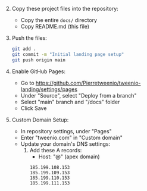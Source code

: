 2. Copy these project files into the repository:
   - Copy the entire `docs/` directory
   - Copy README.md (this file)

3. Push the files:
   ```bash
   git add .
   git commit -m "Initial landing page setup"
   git push origin main
   ```

4. Enable GitHub Pages:
   - Go to https://github.com/Pierretweenio/tweenio-landing/settings/pages
   - Under "Source", select "Deploy from a branch"
   - Select "main" branch and "/docs" folder
   - Click Save

5. Custom Domain Setup:
   - In repository settings, under "Pages"
   - Enter "tweenio.com" in "Custom domain"
   - Update your domain's DNS settings:
     1. Add these A records:
        - Host: "@" (apex domain)
        ```
        185.199.108.153
        185.199.109.153
        185.199.110.153
        185.199.111.153